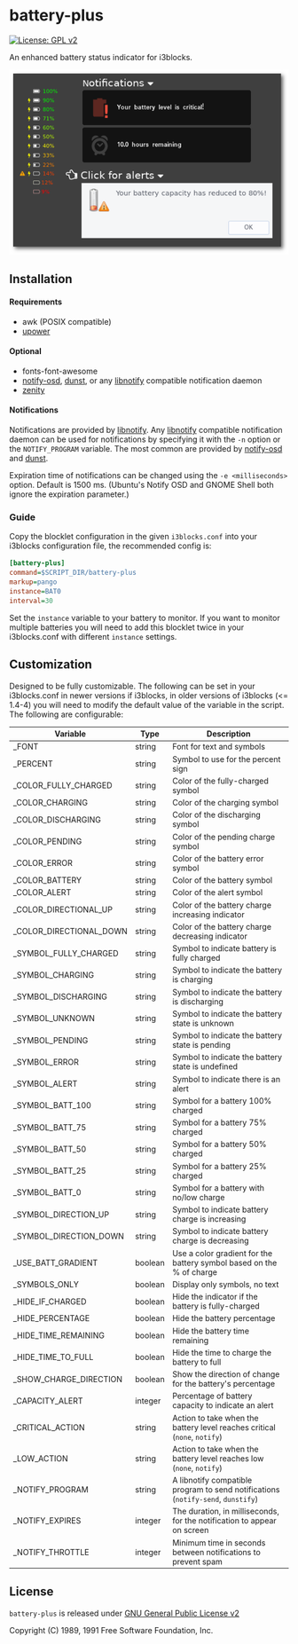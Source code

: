 battery-plus
=========
[![License: GPL v2](https://img.shields.io/badge/License-GPL%20v2-blue.svg)][license]

An enhanced battery status indicator for i3blocks.

![](images/example.png)

## Installation

#### Requirements
* awk (POSIX compatible)
* [upower]

#### Optional
* fonts-font-awesome
* [notify-osd], [dunst], or any [libnotify] compatible notification daemon
* [zenity]

#### Notifications
Notifications are provided by [libnotify]. Any [libnotify] compatible notification daemon can be used for notifications by specifying it with the `-n` option or the `NOTIFY_PROGRAM` variable. The most common are provided by [notify-osd] and [dunst].

Expiration time of notifications can be changed using the `-e <milliseconds>` option. Default is 1500 ms. (Ubuntu's Notify OSD and GNOME Shell both ignore the expiration parameter.)

### Guide
Copy the blocklet configuration in the given `i3blocks.conf` into your i3blocks configuration file, the recommended config is:

```INI
[battery-plus]
command=$SCRIPT_DIR/battery-plus
markup=pango
instance=BAT0
interval=30
```

Set the `instance` variable to your battery to monitor. If you want to monitor multiple batteries you will need to add this blocklet twice in your i3blocks.conf with different `instance` settings.

## Customization

Designed to be fully customizable. The following can be set in your i3blocks.conf in newer versions if i3blocks, in older versions of i3blocks (<= 1.4-4) you will need to modify the default value of the variable in the script. The following are configurable:

Variable | Type | Description
------------ | ------------- | -------------
_FONT | string | Font for text and symbols
_PERCENT | string | Symbol to use for the percent sign
_COLOR_FULLY_CHARGED | string | Color of the fully-charged symbol
_COLOR_CHARGING | string | Color of the charging symbol
_COLOR_DISCHARGING | string | Color of the discharging symbol
_COLOR_PENDING | string | Color of the pending charge symbol
_COLOR_ERROR | string | Color of the battery error symbol
_COLOR_BATTERY | string | Color of the battery symbol
_COLOR_ALERT | string | Color of the alert symbol
_COLOR_DIRECTIONAL_UP | string | Color of the battery charge increasing indicator
_COLOR_DIRECTIONAL_DOWN | string | Color of the battery charge decreasing indicator
_SYMBOL_FULLY_CHARGED | string | Symbol to indicate battery is fully charged
_SYMBOL_CHARGING | string | Symbol to indicate the battery is charging
_SYMBOL_DISCHARGING | string | Symbol to indicate the battery is discharging
_SYMBOL_UNKNOWN | string | Symbol to indicate the battery state is unknown
_SYMBOL_PENDING | string | Symbol to indicate the battery state is pending
_SYMBOL_ERROR | string | Symbol to indicate the battery state is undefined
_SYMBOL_ALERT | string | Symbol to indicate there is an alert
_SYMBOL_BATT_100 | string | Symbol for a battery 100% charged
_SYMBOL_BATT_75| string | Symbol for a battery 75% charged
_SYMBOL_BATT_50 | string | Symbol for a battery 50% charged
_SYMBOL_BATT_25 | string | Symbol for a battery 25% charged
_SYMBOL_BATT_0 | string | Symbol for a battery with no/low charge
_SYMBOL_DIRECTION_UP | string | Symbol to indicate battery charge is increasing
_SYMBOL_DIRECTION_DOWN | string | Symbol to indicate battery charge is decreasing
_USE_BATT_GRADIENT | boolean | Use a color gradient for the battery symbol based on the % of charge
_SYMBOLS_ONLY | boolean | Display only symbols, no text
_HIDE_IF_CHARGED | boolean | Hide the indicator if the battery is fully-charged
_HIDE_PERCENTAGE | boolean | Hide the battery percentage
_HIDE_TIME_REMAINING | boolean | Hide the battery time remaining
_HIDE_TIME_TO_FULL | boolean | Hide the time to charge the battery to full
_SHOW_CHARGE_DIRECTION | boolean | Show the direction of change for the battery's percentage
_CAPACITY_ALERT | integer | Percentage of battery capacity to indicate an alert
_CRITICAL_ACTION | string | Action to take when the battery level reaches critical (`none`, `notify`)
_LOW_ACTION | string | Action to take when the battery level reaches low (`none`, `notify`)
_NOTIFY_PROGRAM | string | A libnotify compatible program to send notifications (`notify-send`, `dunstify`)
_NOTIFY_EXPIRES | integer | The duration, in milliseconds, for the notification to appear on screen
_NOTIFY_THROTTLE | integer | Minimum time in seconds between notifications to prevent spam

## License

`battery-plus` is released under [GNU General Public License v2][license]

Copyright (C) 1989, 1991 Free Software Foundation, Inc.

[dunst]: https://dunst-project.org
[i3wm]: https://i3wm.org
[libnotify]: https://developer.gnome.org/libnotify
[license]: https://www.gnu.org/licenses/gpl-2.0.en.html
[notify-osd]: https://launchpad.net/notify-osd
[upower]: https://upower.freedesktop.org
[zenity]: https://wiki.gnome.org/Projects/Zenity
